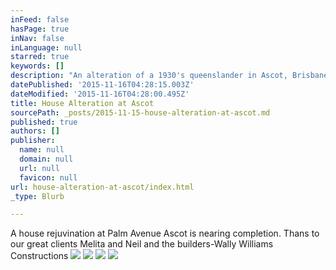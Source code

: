 ```yaml
---
inFeed: false
hasPage: true
inNav: false
inLanguage: null
starred: true
keywords: []
description: "An alteration of a 1930's queenslander in Ascot, Brisbane, designed by Biscoe Wilson Architects"
datePublished: '2015-11-16T04:28:15.003Z'
dateModified: '2015-11-16T04:28:00.495Z'
title: House Alteration at Ascot
sourcePath: _posts/2015-11-15-house-alteration-at-ascot.md
published: true
authors: []
publisher:
  name: null
  domain: null
  url: null
  favicon: null
url: house-alteration-at-ascot/index.html
_type: Blurb

---
```

A house rejuvination at Palm Avenue Ascot is nearing completion. Thans to our great clients Melita and Neil and the builders-Wally Williams Constructions
![](https://the-grid-user-content.s3-us-west-2.amazonaws.com/2bb87f9f-81f4-413e-afc6-c7027fab891a.jpg)
![](https://the-grid-user-content.s3-us-west-2.amazonaws.com/46ffadf8-a78c-4f9e-a687-7e1324125548.jpg)
![](https://the-grid-user-content.s3-us-west-2.amazonaws.com/76c86c69-adbf-4388-8f0b-370349bc221a.jpg)
![](https://the-grid-user-content.s3-us-west-2.amazonaws.com/8120bf13-405b-4aa9-a045-f1ebabafd6a2.jpg)